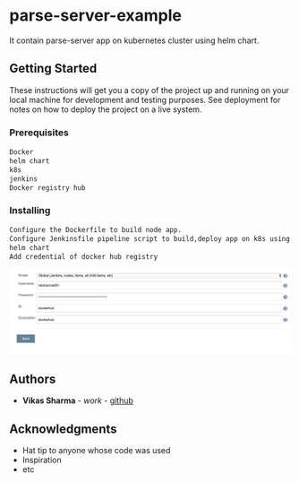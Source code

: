 # parse-server-example

It contain parse-server app on kubernetes cluster using helm chart.
## Getting Started
These instructions will get you a copy of the project up and running on your local machine for development and testing purposes. See deployment for notes on how to deploy the project on a live system.

### Prerequisites

```
Docker
helm chart
k8s
jenkins
Docker registry hub
```

### Installing
```
Configure the Dockerfile to build node app.
Configure Jenkinsfile pipeline script to build,deploy app on k8s using helm chart
Add credential of docker hub registry
```
<div align="center">
    <img src="./credential.png" width="580px"</img> 
</div> 

## Authors

* **Vikas Sharma** - *work* - [github](https://github.com/vikas-prabhakar)


## Acknowledgments

* Hat tip to anyone whose code was used
* Inspiration
* etc

